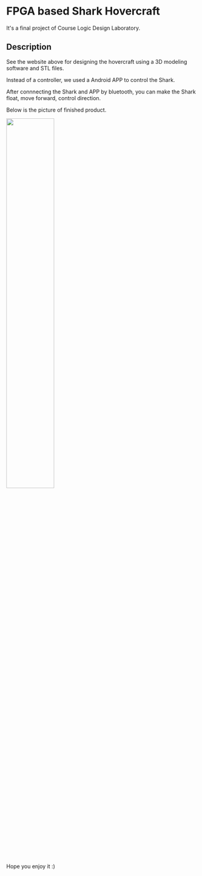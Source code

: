 # FPGA based Shark Hovercraft
It's a final project of Course Logic Design Laboratory.

## Description
See the website above for designing the hovercraft using a 3D modeling software and STL files.

Instead of a controller, we used a Android APP to control the Shark.

After connnecting the Shark and APP by bluetooth, you can make the Shark float, move forward, control direction.

Below is the picture of finished product.


<img src=result.png width="50%">

Hope you enjoy it :)
